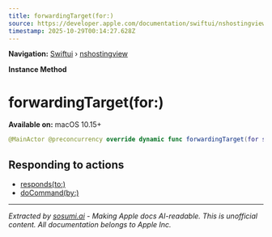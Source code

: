 ```yaml
---
title: forwardingTarget(for:)
source: https://developer.apple.com/documentation/swiftui/nshostingview/forwardingtarget(for:)
timestamp: 2025-10-29T00:14:27.628Z
---
```


**Navigation:** [Swiftui](/documentation/swiftui) › [nshostingview](/documentation/swiftui/nshostingview)

**Instance Method**

# forwardingTarget(for:)

**Available on:** macOS 10.15+

```swift
@MainActor @preconcurrency override dynamic func forwardingTarget(for selector: Selector!) -> Any?
```

## Responding to actions

- [responds(to:)](/documentation/swiftui/nshostingview/responds(to:))
- [doCommand(by:)](/documentation/swiftui/nshostingview/docommand(by:))

---

*Extracted by [sosumi.ai](https://sosumi.ai) - Making Apple docs AI-readable.*
*This is unofficial content. All documentation belongs to Apple Inc.*
